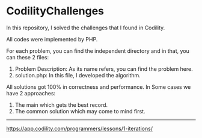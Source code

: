 # CodilityChallenges
In this repository, I solved the challenges that I found in Codility.


All codes were implemented by PHP.


For each problem, you can find the independent directory and in that, you can these 2 files:

1. Problem Description: As its name refers, you can find the problem here.
2. solution.php: In this file, I developed the algorithm.

All solutions got 100% in correctness and performance. In Some cases we have 2 approaches:

1. The main which gets the best record.
2. The common solution which may come to mind first.



------------------------------------------------------------
https://app.codility.com/programmers/lessons/1-iterations/

